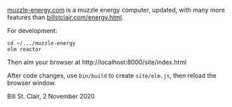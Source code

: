 [muzzle-energy.com](https://muzzle-energy.com/) is a muzzle energy computer, updated, with many more features than <a href='https://billstclair.com/energy.html'>billstclair.com/energy.html</a>.

For development:

    cd ~/.../muzzle-energy
    elm reactor
    
Then aim your browser at http://localhost:8000/site/index.html

After code changes, use `bin/build` to create `site/elm.js`, then reload the browser window.

Bill St. Clair, 2 November 2020

